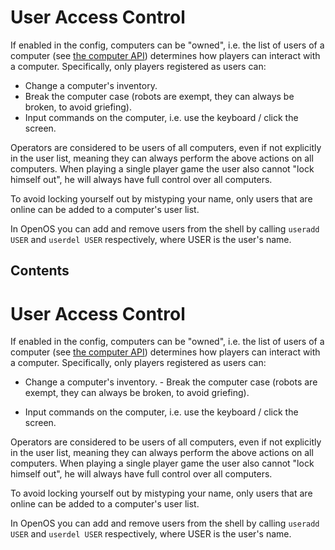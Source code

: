 # User Access Control

If enabled in the config, computers can be "owned", i.e. the list of
users of a computer (see [the computer API](/api/computer)) determines
how players can interact with a computer. Specifically, only players
registered as users can:

- Change a computer's inventory.
- Break the computer case (robots are exempt, they can always be broken, to avoid griefing).
- Input commands on the computer, i.e. use the keyboard / click the screen.

Operators are considered to be users of all computers, even if not
explicitly in the user list, meaning they can always perform the above
actions on all computers. When playing a single player game the user
also cannot "lock himself out", he will always have full control over
all computers.

To avoid locking yourself out by mistyping your name, only users that
are online can be added to a computer's user list.

In OpenOS you can add and remove users from the shell by calling
`useradd USER` and `userdel USER` respectively, where USER is the
user's name.

## Contents

# User Access Control

If enabled in the config, computers can be "owned", i.e. the list of
users of a computer (see [the computer API](/api/computer)) determines
how players can interact with a computer. Specifically, only players
registered as users can:

- Change a computer's inventory. - Break the computer case (robots are
exempt, they can always be broken, to avoid griefing).

- Input commands on the computer, i.e. use the keyboard / click the screen.

Operators are considered to be users of all computers, even if not
explicitly in the user list, meaning they can always perform the above
actions on all computers. When playing a single player game the user
also cannot "lock himself out", he will always have full control over
all computers.

To avoid locking yourself out by mistyping your name, only users that
are online can be added to a computer's user list.

In OpenOS you can add and remove users from the shell by calling
`useradd USER` and `userdel USER` respectively, where USER is the
user's name.